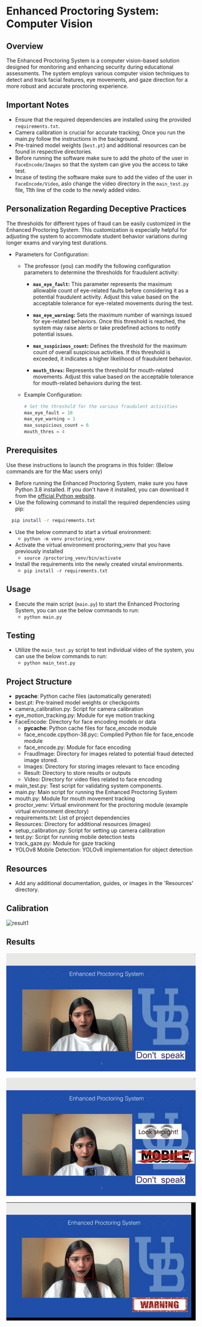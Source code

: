 # Enhanced Proctoring System: Computer Vision

## Overview
The Enhanced Proctoring System is a computer vision-based solution designed for monitoring and enhancing security during educational assessments. The system employs various computer vision techniques to detect and track facial features, eye movements, and gaze direction for a more robust and accurate proctoring experience.

## Important Notes
- Ensure that the required dependencies are installed using the provided `requirements.txt`.
- Camera calibration is crucial for accurate tracking; Once you run the main.py follow the instructions in the background.
- Pre-trained model weights (`best.pt`) and additional resources can be found in respective directories.
- Before running the software make sure to add the photo of the user in `FaceEncode/Images` so that the system can give you the access to take test.
- Incase of testing the software make sure to add the video of the user in `FaceEncode/Video`, aslo change the video directory in the `main_test.py` file, 11th line of the code to the newly added video.

## Personalization Regarding Deceptive Practices
The thresholds for different types of fraud can be easily customized in the Enhanced Proctoring System. This customization is especially helpful for adjusting the system to accommodate student behavior variations during longer exams and varying test durations.
- Parameters for Configuration:
  - The professor (you) can modify the following configuration parameters to determine the thresholds for fraudulent activity:
    - **`max_eye_fault`:**
     This parameter represents the maximum allowable count of eye-related faults before considering it as a potential fraudulent activity. Adjust this value based on the acceptable tolerance for eye-related movements during the test.

    - **`max_eye_warning`:**
     Sets the maximum number of warnings issued for eye-related behaviors. Once this threshold is reached, the system may raise alerts or take predefined actions to notify potential issues.

    - **`max_suspicious_count`:**
     Defines the threshold for the maximum count of overall suspicious activities. If this threshold is exceeded, it indicates a higher likelihood of fraudulent behavior.

    - **`mouth_thres`:**
     Represents the threshold for mouth-related movements. Adjust this value based on the acceptable tolerance for mouth-related behaviors during the test.

  - Example Configuration:
    ```python
    # Set the threshold for the various fraudulent activities
    max_eye_fault = 10
    max_eye_warning = 1
    max_suspicious_count = 6
    mouth_thres = 4
    ```

## Prerequisites
Use these instructions to launch the programs in this folder:
(Below commands are for the Mac users only)

- Before running the Enhanced Proctoring System, make sure you have Python 3.8 installed. If you don't have it installed, you can download it from the [official Python website](https://www.python.org/downloads/).
- Use the following command to install the required dependencies using pip:
```bash
  pip install -r requirements.txt
```
- Use the below command to start a virtual environment:
  - `python -m venv proctoring_venv`
- Activate the virtual environment proctoring_venv that you have previously installed
  - `source /proctoring_venv/bin/activate`
- Install the requirements into the newly created virutal environments.
  - `pip install -r requirements.txt`

## Usage
- Execute the main script (`main.py`) to start the Enhanced Proctoring System, you can use the below commands to run:
  - `python main.py`

## Testing
- Utilize the `main_test.py` script to test individual video of the system, you can use the below commands to run:
  - `python main_test.py`

## Project Structure
- __pycache__: Python cache files (automatically generated)
- best.pt: Pre-trained model weights or checkpoints
- camera_calibration.py: Script for camera calibration
- eye_motion_tracking.py: Module for eye motion tracking
- FaceEncode: Directory for face encoding models or data
  - __pycache__: Python cache files for face_encode module
  - face_encode.cpython-38.pyc: Compiled Python file for face_encode module
  - face_encode.py: Module for face encoding
  - FraudImage: Directory for images related to potential fraud detected image stored.
  - Images: Directory for storing images relevant to face encoding
  - Result: Directory to store results or outputs
  - Video: Directory for video files related to face encoding
- main_test.py: Test script for validating system components.
- main.py: Main script for running the Enhanced Proctoring System
- mouth.py: Module for mouth movement tracking
- proctor_venv: Virtual environment for the proctoring module (example virtual environment directory)
- requirements.txt: List of project dependencies
- Resources: Directory for additional resources (images)
- setup_calibration.py: Script for setting up camera calibration
- test.py: Script for running mobile detection tests
- track_gaze.py: Module for gaze tracking
- YOLOv8 Mobile Detection: YOLOv8 implementation for object detection

## Resources
- Add any additional documentation, guides, or images in the 'Resources' directory.

## Calibration

![result1](https://github.com/Chandanagowda23/Online-Proctoring/blob/main/FaceEncode/Result/Calibration.gif)

## Results

![result1](https://github.com/Chandanagowda23/Online-Proctoring/blob/main/FaceEncode/Result/Don't%20Speak.gif)

![result2](https://github.com/Chandanagowda23/Online-Proctoring/blob/main/FaceEncode/Result/Fraud.gif)

![result3](https://github.com/Chandanagowda23/Online-Proctoring/blob/main/FaceEncode/Result/NoSudent.gif)
